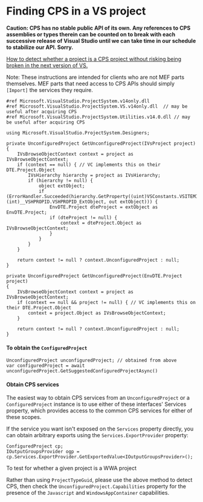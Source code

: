 Finding CPS in a VS project
===========================

**Caution: CPS has no stable public API of its own. Any references to CPS
assemblies or types therein can be counted on to break with each successive
release of Visual Studio until we can take time in our schedule to stabilize
our API. Sorry.**

[How to detect whether a project is a CPS project without risking being
broken in the next version of VS.](detect_whether_a_project_is_a_CPS_project.md)

Note: These instructions are intended for clients who are not MEF parts
themselves.  MEF parts that need access to CPS APIs should simply `[Import]`
the services they require.

    #ref Microsoft.VisualStudio.ProjectSystem.v14only.dll
    #ref Microsoft.VisualStudio.ProjectSystem.VS.v14only.dll  // may be useful after acquiring CPS
    #ref Microsoft.VisualStudio.ProjectSystem.Utilities.v14.0.dll // may be useful after acquiring CPS

    using Microsoft.VisualStudio.ProjectSystem.Designers;

    private UnconfiguredProject GetUnconfiguredProject(IVsProject project) {
        IVsBrowseObjectContext context = project as IVsBrowseObjectContext;
        if (context == null) { // VC implements this on their DTE.Project.Object
            IVsHierarchy hierarchy = project as IVsHierarchy;
            if (hierarchy != null) {
                object extObject;
                if (ErrorHandler.Succeeded(hierarchy.GetProperty((uint)VSConstants.VSITEMID.Root, (int)__VSHPROPID.VSHPROPID_ExtObject, out extObject))) {
                    EnvDTE.Project dteProject = extObject as EnvDTE.Project;
                    if (dteProject != null) {
                        context = dteProject.Object as IVsBrowseObjectContext;
                    }
                }
            }
        }

        return context != null ? context.UnconfiguredProject : null;
    }

    private UnconfiguredProject GetUnconfiguredProject(EnvDTE.Project project)
    {
        IVsBrowseObjectContext context = project as IVsBrowseObjectContext;
        if (context == null && project != null) { // VC implements this on their DTE.Project.Object
            context = project.Object as IVsBrowseObjectContext;
        }

        return context != null ? context.UnconfiguredProject : null;
    }

#### To obtain the `ConfiguredProject`

    UnconfiguredProject unconfiguredProject; // obtained from above
    var configuredProject = await unconfiguredProject.GetSuggestedConfiguredProjectAsync()

#### Obtain CPS services

The easiest way to obtain CPS services from an `UnconfiguredProject` or a
`ConfiguredProject` instance is to use either of these interfaces' Services
property, which provides access to the common CPS services for either of
these scopes. 

If the service you want isn't exposed on the `Services` property directly,
you can obtain arbitrary exports using the `Services.ExportProvider` property:

    ConfiguredProject cp;
    IOutputGroupsProvider ogp = cp.Services.ExportProvider.GetExportedValue<IOutputGroupsProvider>();

To test for whether a given project is a WWA project

Rather than using `ProjectTypeGuid`, please use the above method to detect
CPS, then check the `UnconfiguredProject.Capabilities` property for the
presence of the `Javascript` and `WindowsAppContainer` capabilities.
